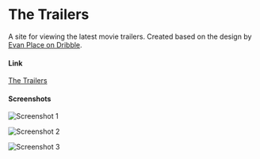 # The Trailers
A site for viewing the latest movie trailers. Created based on the design by [Evan Place on Dribble](https://dribbble.com/shots/20292416-The-Trailers-Concept-Site-Part-1).

#### Link
[The Trailers](https://the-trailers.edwinlee.dev/)

#### Screenshots
![Screenshot 1](https://www.edwinlee.dev/projects/the-trailers/the-trailers-0.png)

![Screenshot 2](https://www.edwinlee.dev/projects/the-trailers/the-trailers-1.png)

![Screenshot 3](https://www.edwinlee.dev/projects/the-trailers/the-trailers-2.png)
